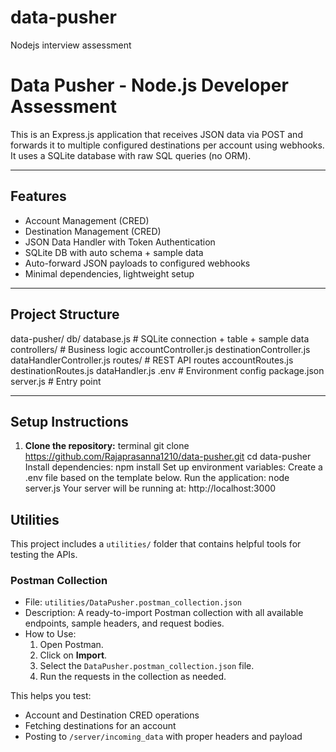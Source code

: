 # data-pusher
Nodejs interview assessment
# Data Pusher - Node.js Developer Assessment

This is an Express.js application that receives JSON data via POST and forwards it to multiple configured destinations per account using webhooks. It uses a SQLite database with raw SQL queries (no ORM).

---

## Features

- Account Management (CRED)
- Destination Management (CRED)
- JSON Data Handler with Token Authentication
- SQLite DB with auto schema + sample data
- Auto-forward JSON payloads to configured webhooks
- Minimal dependencies, lightweight setup

---

## Project Structure

data-pusher/
db/
 database.js # SQLite connection + table + sample data
controllers/ # Business logic
  accountController.js
  destinationController.js
  dataHandlerController.js
routes/ # REST API routes
 accountRoutes.js
 destinationRoutes.js
 dataHandler.js
.env # Environment config
package.json
server.js # Entry point


---

## Setup Instructions

1. **Clone the repository:**
terminal
   git clone https://github.com/Rajaprasanna1210/data-pusher.git
   cd data-pusher
Install dependencies:
npm install
Set up environment variables:
Create a .env file based on the template below.
Run the application:
node server.js
Your server will be running at: http://localhost:3000


## Utilities

This project includes a `utilities/` folder that contains helpful tools for testing the APIs.

### Postman Collection

- File: `utilities/DataPusher.postman_collection.json`
- Description: A ready-to-import Postman collection with all available endpoints, sample headers, and request bodies.
- How to Use:
  1. Open Postman.
  2. Click on **Import**.
  3. Select the `DataPusher.postman_collection.json` file.
  4. Run the requests in the collection as needed.

This helps you test:
- Account and Destination CRED operations
- Fetching destinations for an account
- Posting to `/server/incoming_data` with proper headers and payload
